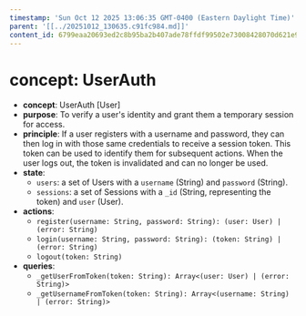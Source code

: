 ```yaml
---
timestamp: 'Sun Oct 12 2025 13:06:35 GMT-0400 (Eastern Daylight Time)'
parent: '[[../20251012_130635.c91fc984.md]]'
content_id: 6799eaa20693ed2c8b95ba2b407ade78ffdf99502e73008428070d621e9596dd
---
```


# concept: UserAuth

* **concept**: UserAuth \[User]
* **purpose**: To verify a user's identity and grant them a temporary session for access.
* **principle**: If a user registers with a username and password, they can then log in with those same credentials to receive a session token. This token can be used to identify them for subsequent actions. When the user logs out, the token is invalidated and can no longer be used.
* **state**:
  * `users`: a set of Users with a `username` (String) and `password` (String).
  * `sessions`: a set of Sessions with a `_id` (String, representing the token) and `user` (User).
* **actions**:
  * `register(username: String, password: String): (user: User) | (error: String)`
  * `login(username: String, password: String): (token: String) | (error: String)`
  * `logout(token: String)`
* **queries**:
  * `_getUserFromToken(token: String): Array<(user: User) | (error: String)>`
  * `_getUsernameFromToken(token: String): Array<(username: String) | (error: String)>`
